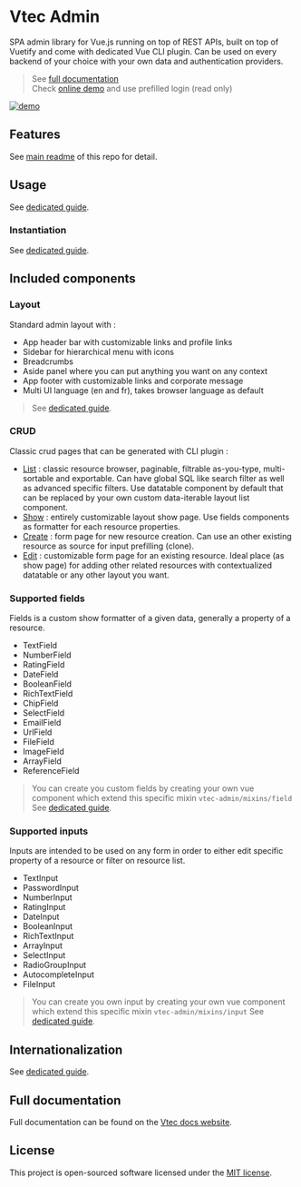 # Vtec Admin

SPA admin library for Vue.js running on top of REST APIs, built on top of Vuetify and come with dedicated Vue CLI plugin. Can be used on every backend of your choice with your own data and authentication providers.

> See [full documentation](https://vtec.okami101.io)  
> Check [online demo](https://vtec-bookstore-demo.okami101.io/admin) and use prefilled login (read only)

[![demo](https://vtec.okami101.io/assets/screenshot.png)](https://vtec-bookstore-demo.okami101.io/admin)

## Features

See [main readme](https://github.com/okami101/vtec-admin#features) of this repo for detail.

## Usage

See [dedicated guide](https://vtec.okami101.io/guide/getting-started).

### Instantiation

See [dedicated guide](https://vtec.okami101.io/guide/admin).

## Included components

### Layout

Standard admin layout with :

* App header bar with customizable links and profile links
* Sidebar for hierarchical menu with icons
* Breadcrumbs
* Aside panel where you can put anything you want on any context
* App footer with customizable links and corporate message
* Multi UI language (en and fr), takes browser language as default

> See [dedicated guide](https://vtec.okami101.io/guide/crud/layout).

### CRUD

Classic crud pages that can be generated with CLI plugin :

* [List](https://vtec.okami101.io/guide/crud/list) : classic resource browser, paginable, filtrable as-you-type, multi-sortable and exportable. Can have global SQL like search filter as well as advanced specific filters. Use datatable component by default that can be replaced by your own custom data-iterable layout list component.
* [Show](https://vtec.okami101.io/guide/crud/show) : entirely customizable layout show page. Use fields components as formatter for each resource properties.
* [Create](https://vtec.okami101.io/guide/crud/form#create) : form page for new resource creation. Can use an other existing resource as source for input prefilling (clone).
* [Edit](https://vtec.okami101.io/guide/crud/form#edit) : customizable form page for an existing resource. Ideal place (as show page) for adding other related resources with contextualized datatable or any other layout you want.

### Supported fields

Fields is a custom show formatter of a given data, generally a property of a resource.

* TextField
* NumberField
* RatingField
* DateField
* BooleanField
* RichTextField
* ChipField
* SelectField
* EmailField
* UrlField
* FileField
* ImageField
* ArrayField
* ReferenceField

> You can create you custom fields by creating your own vue component which extend this specific mixin `vtec-admin/mixins/field`
> See [dedicated guide](https://vtec.okami101.io/guide/components/fields).

### Supported inputs

Inputs are intended to be used on any form in order to either edit specific property of a resource or filter on resource list.

* TextInput
* PasswordInput
* NumberInput
* RatingInput
* DateInput
* BooleanInput
* RichTextInput
* ArrayInput
* SelectInput
* RadioGroupInput
* AutocompleteInput
* FileInput

> You can create you own input by creating your own vue component which extend this specific mixin `vtec-admin/mixins/input`
> See [dedicated guide](https://vtec.okami101.io/guide/components/inputs).

## Internationalization

See [dedicated guide](https://vtec.okami101.io/guide/i18n).

## Full documentation

Full documentation can be found on the [Vtec docs website](https://vtec.okami101.io).

## License

This project is open-sourced software licensed under the [MIT license](https://adr1enbe4udou1n.mit-license.org).
